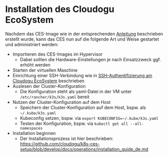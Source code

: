 # Installation des Cloudogu EcoSystem

Nachdem das CES-Image wie in der entsprechenden [Anleitung](../development/image_build_de.md) beschrieben
erstellt wurde, kann das CES nun auf die folgende Art und Weise gestartet und administriert werden:

- Importieren des CES-Images im Hypervisor
    - Dabei sollten die Hardware-Einstellungen je nach Einsatzzweck ggf. erhöht werden
- Starten der virtuellen Maschine
- Einrichtung einer SSH-Verbindung wie in [SSH-Authentifizierung am Cloudogu EcoSystem](ssh_authentication_de.md)
  beschrieben
- Auslesen der Cluster-Konfiguration
    - Die Konfiguration steht als yaml-Datei in der VM unter `/etc/rancher/k3s/k3s.yaml` bereit
- Nutzen der Cluster-Konfiguration auf dem Host
    - Speichern der Cluster-Konfiguration auf dem Host, bspw. als `~/.kube/k3s.yaml`
    - Kubeconfig setzen, bspw. via `export KUBECONFIG=~/.kube/k3s.yaml`
    - Testen der Konfiguration, bspw. via `kubectl get all --all-namespaces`
- Installation beginnen
    - Der Installationsprozess ist hier
      beschrieben: https://github.com/cloudogu/k8s-ces-setup/blob/develop/docs/operations/installation_guide_de.md
